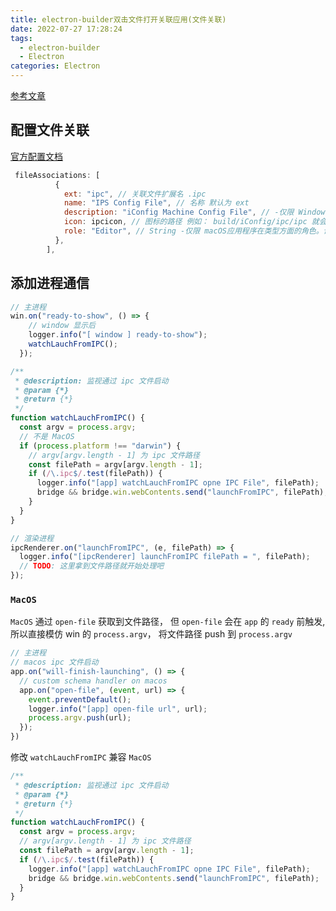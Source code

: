 ```yaml
---
title: electron-builder双击文件打开关联应用(文件关联)
date: 2022-07-27 17:28:24
tags:
  - electron-builder
  - Electron
categories: Electron
---
```


[参考文章](https://blog.csdn.net/jingjingchen1014/article/details/121223905)

## 配置文件关联

[官方配置文档](https://www.electron.build/configuration/configuration#PlatformSpecificBuildOptions-fileAssociations)

```js
 fileAssociations: [
          {
            ext: "ipc", // 关联文件扩展名 .ipc
            name: "IPS Config File", // 名称 默认为 ext
            description: "iConfig Machine Config File", // -仅限 Windows 文件描述
            icon: ipcicon, // 图标的路径 例如： build/iConfig/ipc/ipc 就会去读取 build/iConfig/ipc/ipc.ico (.icns对于 MacOS 和.ico Windows)
            role: "Editor", // String -仅限 macOS应用程序在类型方面的角色。该值可以是Editor、Viewer、Shell或None。对应于CFBundleTypeRole
          },
        ],
```

## 添加进程通信

```js
// 主进程
win.on("ready-to-show", () => {
    // window 显示后
    logger.info("[ window ] ready-to-show");
    watchLauchFromIPC();
  });

/**
 * @description: 监视通过 ipc 文件启动
 * @param {*}
 * @return {*}
 */
function watchLauchFromIPC() {
  const argv = process.argv;
  // 不是 MacOS
  if (process.platform !== "darwin") {
    // argv[argv.length - 1] 为 ipc 文件路径
    const filePath = argv[argv.length - 1];
    if (/\.ipc$/.test(filePath)) {
      logger.info("[app] watchLauchFromIPC opne IPC File", filePath);
      bridge && bridge.win.webContents.send("launchFromIPC", filePath);
    }
  }
}
```

```js
// 渲染进程
ipcRenderer.on("launchFromIPC", (e, filePath) => {
  logger.info("[ipcRenderer] launchFromIPC filePath = ", filePath);
  // TODO: 这里拿到文件路径就开始处理吧 
});

```

### `MacOS`

`MacOS` 通过 `open-file` 获取到文件路径， 但 `open-file` 会在 `app` 的 `ready` 前触发,  所以直接模仿 win 的  `process.argv`， 将文件路径 push 到 `process.argv`

```js
// 主进程 
// macos ipc 文件启动
app.on("will-finish-launching", () => {
  // custom schema handler on macos
  app.on("open-file", (event, url) => {
    event.preventDefault();
    logger.info("[app] open-file url", url);
    process.argv.push(url);
  });
})
```

修改 `watchLauchFromIPC` 兼容 `MacOS`

```js
/**
 * @description: 监视通过 ipc 文件启动
 * @param {*}
 * @return {*}
 */
function watchLauchFromIPC() {
  const argv = process.argv;
  // argv[argv.length - 1] 为 ipc 文件路径
  const filePath = argv[argv.length - 1];
  if (/\.ipc$/.test(filePath)) {
    logger.info("[app] watchLauchFromIPC opne IPC File", filePath);
    bridge && bridge.win.webContents.send("launchFromIPC", filePath);
  }
}
```
